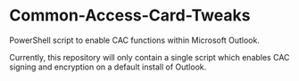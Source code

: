 # Common-Access-Card-Tweaks
PowerShell script to enable CAC functions within Microsoft Outlook.

Currently, this repository will only contain a single script which enables CAC signing and encryption on a default install of Outlook.

